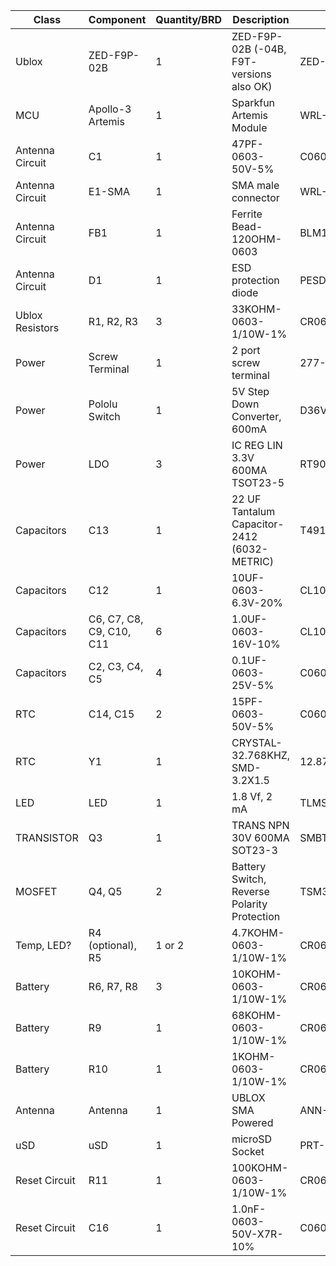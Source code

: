 
| Class           | Component            | Quantity/BRD | Description                                 | Part #              |
|-----------------|----------------------|--------------|---------------------------------------------|---------------------|
| Ublox           | ZED-F9P-02B          | 1            | ZED-F9P-02B (-04B, F9T- versions also OK)   | ZED-F9P-02B         |
| MCU             | Apollo-3 Artemis     | 1            | Sparkfun Artemis Module                     | WRL-15484           |
| Antenna Circuit | C1                   | 1            | 47PF-0603-50V-5%                            | C0603C470J5RAC7867  |
| Antenna Circuit | E1-SMA               | 1            | SMA male connector                          | WRL-00593           |
| Antenna Circuit | FB1                  | 1            | Ferrite Bead-120OHM-0603                    | BLM18AG121SH1D      |
| Antenna Circuit | D1                   | 1            | ESD protection diode                        | PESD0603-240        |
| Ublox Resistors | R1, R2, R3           | 3            | 33KOHM-0603-1/10W-1%                        | CR0603-FX-33R0ELF   |
| Power           | Screw Terminal       | 1            | 2 port screw terminal                       | 277-12547-ND        |
| Power           | Pololu Switch        | 1            | 5V Step Down Converter, 600mA               | D36V6F3             |
| Power           | LDO                  | 3            | IC REG LIN 3.3V 600MA TSOT23-5              | RT9080-33GJ5        |
| Capacitors      | C13                  | 1            | 22 UF Tantalum Capacitor-2412 (6032-METRIC) | T491C226K025AT      |
| Capacitors      | C12                  | 1            | 10UF-0603-6.3V-20%                          | CL10X106MQ8NNNC     |
| Capacitors      | C6, C7, C8, C9, C10, C11  | 6       | 1.0UF-0603-16V-10%                          | CL10A105KO8NNNC     |
| Capacitors      | C2, C3, C4, C5       | 4            | 0.1UF-0603-25V-5%                           | C0603C104J3RACAUTO  |
| RTC             | C14, C15             | 2            | 15PF-0603-50V-5%                            | C0603C150J5GAC7867  |
| RTC             | Y1                   | 1            | CRYSTAL-32.768KHZ, SMD-3.2X1.5              | 12.87156 (digikey)  |
| LED             | LED                  | 1            | 1.8 Vf, 2 mA                                | TLMS1000-GS08       |
| TRANSISTOR      | Q3                   | 1            | TRANS NPN 30V 600MA SOT23-3                 | SMBT2222AE6327HTSA1 |
| MOSFET          | Q4, Q5               | 2            | Battery Switch, Reverse Polarity Protection | TSM3401CX RFG       |
| Temp, LED?      | R4 (optional), R5    | 1 or 2       | 4.7KOHM-0603-1/10W-1%                       | CR0603-FX-4701ELF   |
| Battery         | R6, R7, R8           | 3            | 10KOHM-0603-1/10W-1%                        | CR0603-FX-1002ELF   |
| Battery         | R9                   | 1            | 68KOHM-0603-1/10W-1%                        | CR0603-FX-6802ELF   |
| Battery         | R10                  | 1            | 1KOHM-0603-1/10W-1%                         | CR0603-FX-1001ELF   |
| Antenna         | Antenna              | 1            | UBLOX SMA Powered                           | ANN-MB              |
| uSD             | uSD                  | 1            | microSD Socket                              | PRT-00127           |
| Reset Circuit   | R11                  | 1            | 100KOHM-0603-1/10W-1%                       | CR0603-FX-1003ELF   | 
| Reset Circuit   | C16                  | 1            | 1.0nF-0603-50V-X7R-10%                      |C0603X102K5RAC3316   | 
